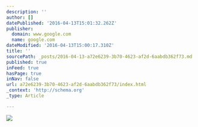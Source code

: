 ```yaml
---
description: ''
author: []
datePublished: '2016-04-13T15:01:32.262Z'
publisher:
  domain: www.google.com
  name: google.com
dateModified: '2016-04-13T15:00:17.310Z'
title: ''
sourcePath: _posts/2016-04-13-a72e6239-3b70-4623-af2d-6aabdb362f73.md
published: true
inFeed: true
hasPage: true
inNav: false
url: a72e6239-3b70-4623-af2d-6aabdb362f73/index.html
_context: 'http://schema.org'
_type: Article

---
```

![](http://venuelust.com/wp-content/uploads/2014/09/647d8cbfa93f4630e9a92f31028f244a.jpg)